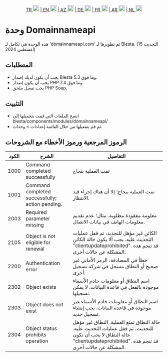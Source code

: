 <div align="center">  
  <a href="README.md"   >   TR <img style="padding-top: 8px" src="https://raw.githubusercontent.com/yammadev/flag-icons/master/png/TR.png" alt="TR" height="20" /></a>  
  <a href="README-EN.md"> | EN <img style="padding-top: 8px" src="https://raw.githubusercontent.com/yammadev/flag-icons/master/png/US.png" alt="EN" height="20" /></a>  
  <a href="README-AZ.md"> | AZ <img style="padding-top: 8px" src="https://raw.githubusercontent.com/yammadev/flag-icons/master/png/AZ.png" alt="AZ" height="20" /></a>  
  <a href="README-DE.md"> | DE <img style="padding-top: 8px" src="https://raw.githubusercontent.com/yammadev/flag-icons/master/png/DE.png" alt="DE" height="20" /></a>  
  <a href="README-FR.md"> | FR <img style="padding-top: 8px" src="https://raw.githubusercontent.com/yammadev/flag-icons/master/png/FR.png" alt="FR" height="20" /></a>  
  <a href="README-AR.md"> | AR <img style="padding-top: 8px" src="https://raw.githubusercontent.com/yammadev/flag-icons/master/png/AR.png" alt="AR" height="20" /></a>  
  <a href="README-NL.md"> | NL <img style="padding-top: 8px" src="https://raw.githubusercontent.com/yammadev/flag-icons/master/png/NL.png" alt="NL" height="20" /></a>  
</div>


# وحدة Domainnameapi

هذه الوحدة هي تكامل لـ 'domainnameapi.com' تم تطويرها لـ Blesta. (التحديث 15 أغسطس 2024)

## المتطلبات

- يجب أن يكون لديك إصدار Blesta 5.3 وما فوق.
- يجب أن يكون إصدار PHP 7.4 وما فوق.
- يجب تفعيل ملحق PHP Soap.

## التثبيت

* انسخ الملفات التي قمت بتحميلها إلى blesta/components/modules/domainnameapi/
* ثم قم بتفعيلها من خلال القائمة إعدادات > وحدات.


## الرموز المرجعية ورموز الأخطاء مع الشروحات

| الكود | الشرح                                           | التفاصيل                                                                                                                                                               |
|-------|-------------------------------------------------|------------------------------------------------------------------------------------------------------------------------------------------------------------------------|
| 1000  | Command completed successfully                  | تمت العملية بنجاح                                                                                                                                                      |
| 1001  | Command completed successfully; action pending. | تمت العملية بنجاح؛ إلا أن هناك إجراء قيد الانتظار.                                                                                                                     |
| 2003  | Required parameter missing                      | معلومة مفقودة مطلوبة. مثال؛ عدم تقديم معلومات الهاتف في بيانات الاتصال.                                                                                                |
| 2105  | Object is not eligible for renewal              | الكائن غير مؤهل للتجديد، تم قفل عمليات التحديث عليه. يجب ألا يكون حالة الكائن "clientupdateprohibited". قد تنجم هذه المشكلة عن حالات أخرى.                             |
| 2200  | Authentication error                            | خطأ في المصادقة، الرمز الأماني غير صحيح أو النطاق مسجل في شركة تسجيل أخرى.                                                                                             |
| 2302  | Object exists                                   | اسم النطاق أو معلومات خادم الأسماء موجودة بالفعل في قاعدة البيانات. لا يمكن تسجيلها.                                                                                   |
| 2303  | Object does not exist                           | اسم النطاق أو معلومات خادم الأسماء غير موجودة في قاعدة البيانات. يجب إنشاء تسجيل جديد.                                                                                 |
| 2304  | Object status prohibits operation               | حالة النطاق تمنع العملية. النطاق غير مؤهل للتحديث، تم قفل عمليات التحديث عليه. حالة النطاق لا يجب أن تكون "clientupdateprohibited". قد تنجم هذه المشكلة عن حالات أخرى. |
